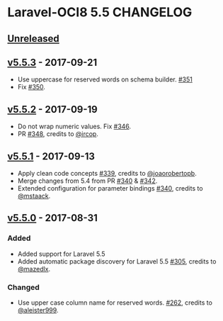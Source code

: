 # Laravel-OCI8 5.5 CHANGELOG

## [Unreleased]

## [v5.5.3] - 2017-09-21
- Use uppercase for reserved words on schema builder. [#351]
- Fix [#350].

## [v5.5.2] - 2017-09-19
- Do not wrap numeric values. Fix [#346]. 
- PR [#348], credits to [@ircop](https://github.com/ircop).

## [v5.5.1] - 2017-09-13
- Apply clean code concepts [#339], credits to [@joaorobertopb](https://github.com/joaorobertopb).
- Merge changes from 5.4 from PR [#340] & [#342].
- Extended configuration for parameter bindings [#340], credits to [@mstaack](https://github.com/mstaack).

## [v5.5.0] - 2017-08-31
### Added
- Added support for Laravel 5.5
- Added automatic package discovery for Laravel 5.5 [#305], credits to [@mazedlx](https://github.com/mazedlx).

### Changed
- Use upper case column name for reserved words. [#262], credits to [@aleister999](https://github.com/aleister999).

[Unreleased]: https://github.com/yajra/laravel-oci8/compare/v5.5.3...5.5
[v5.5.3]: https://github.com/yajra/laravel-oci8/compare/v5.5.2...v5.5.3
[v5.5.2]: https://github.com/yajra/laravel-oci8/compare/v5.5.1...v5.5.2
[v5.5.1]: https://github.com/yajra/laravel-oci8/compare/v5.5.0...v5.5.1
[v5.5.0]: https://github.com/yajra/laravel-oci8/compare/v5.4.18...v5.5.0

[#351]: https://github.com/yajra/laravel-oci8/pull/351
[#350]: https://github.com/yajra/laravel-oci8/issue/350
[#348]: https://github.com/yajra/laravel-oci8/pull/348
[#346]: https://github.com/yajra/laravel-oci8/pull/346
[#342]: https://github.com/yajra/laravel-oci8/pull/342
[#340]: https://github.com/yajra/laravel-oci8/pull/340
[#339]: https://github.com/yajra/laravel-oci8/pull/339
[#305]: https://github.com/yajra/laravel-oci8/pull/305
[#262]: https://github.com/yajra/laravel-oci8/pull/262
